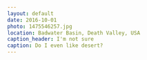 ```yaml
---
layout: default
date: 2016-10-01
photo: 1475546257.jpg
location: Badwater Basin, Death Valley, USA
caption_header: I'm not sure
caption: Do I even like desert?
---
```

